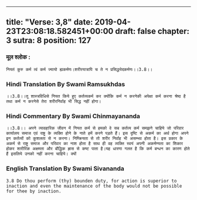 
---
title: "Verse: 3,8"
date: 2019-04-23T23:08:18.582451+00:00
draft: false
chapter: 3
sutra: 8
position: 127
---
### मूल श्लोक :
```
नियतं कुरु कर्म त्वं कर्म ज्यायो ह्यकर्मणः।शरीरयात्रापि च ते न प्रसिद्ध्येदकर्मणः।।3.8।।

```

### Hindi Translation By Swami Ramsukhdas
```
।।3.8।।तू शास्त्रविधिसे नियत किये हुए कर्तव्यकर्म कर क्योंकि कर्म न करनेकी अपेक्षा कर्म करना श्रेष्ठ है तथा कर्म न करनेसे तेरा शरीरनिर्वाह भी सिद्ध नहीं होगा।

```

### Hindi Commentary By Swami Chinmayananda
```
।।3.8।। अपने व्यावहारिक जीवन में नियत कर्म से हमको वे सब कर्तव्य कर्म समझने चाहिये जो परिवार कार्यालय समाज एवं राष्ट्र के व्यक्ति होने के नाते हमें करने पड़ते हैं। इस दृष्टि से अकर्म का अर्थ होगा अपने इन कर्तव्यों को कुशलता से न करना। निष्क्रियता से तो शरीर निर्वाह भी असम्भव होता है। इस प्रकार के अकर्म से राष्ट्र समाज और परिवार का नाश होता है साथ ही वह व्यक्ति स्वयं अपनी अकर्मण्यता का शिकार होकर शारीरिक अक्षमता और बौद्धिक ह्रास से कष्ट पाता है।यह धारणा गलत है कि कर्म बन्धन का कारण होते हैं इसलिये उनको नहीं करना चाहिये। क्यों

```

### English Translation By Swami  Sivananda
```
3.8 Do thou perform (thy) bounden duty, for action is superior to inaction and even the maintenance of the body would not be possible for thee by inaction.

```

